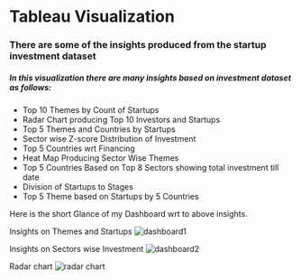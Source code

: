 # Tableau Visualization 
### There are some of the insights produced from the startup investment dataset
##### In this visualization there are many insights based on investment dataset as follows:
- Top 10 Themes by Count of Startups
- Radar Chart producing Top 10 Investors and Startups
- Top 5 Themes and Countries by Startups 
- Sector wise Z-score Distribution of Investment
- Top 5 Countries wrt Financing
- Heat Map Producing Sector Wise Themes
- Top 5 Countries Based on Top 8 Sectors showing total investment till date
- Division of Startups to Stages
- Top 5 Theme based on Startups by 5 Countries

Here is the short Glance of my Dashboard wrt to above insights.

Insights on Themes and Startups
![dashboard1](https://user-images.githubusercontent.com/54077740/115991953-b30e8100-a5e8-11eb-9e7d-c0ea2b4a8f5a.png)


Insights on Sectors wise Investment
![dashboard2](https://user-images.githubusercontent.com/54077740/115991806-e3095480-a5e7-11eb-9d3e-b2b2f72d3422.png)


Radar chart
![radar chart](https://user-images.githubusercontent.com/54077740/115991810-e997cc00-a5e7-11eb-9bb2-980326a55ed1.png)
